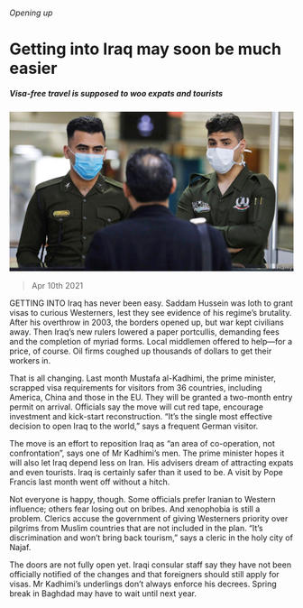 ###### Opening up

# Getting into Iraq may soon be much easier 

##### Visa-free travel is supposed to woo expats and tourists 

![image](images/20210410_MAP004_0.jpg) 

> Apr 10th 2021 

GETTING INTO Iraq has never been easy. Saddam Hussein was loth to grant visas to curious Westerners, lest they see evidence of his regime’s brutality. After his overthrow in 2003, the borders opened up, but war kept civilians away. Then Iraq’s new rulers lowered a paper portcullis, demanding fees and the completion of myriad forms. Local middlemen offered to help—for a price, of course. Oil firms coughed up thousands of dollars to get their workers in.

That is all changing. Last month Mustafa al-Kadhimi, the prime minister, scrapped visa requirements for visitors from 36 countries, including America, China and those in the EU. They will be granted a two-month entry permit on arrival. Officials say the move will cut red tape, encourage investment and kick-start reconstruction. “It’s the single most effective decision to open Iraq to the world,” says a frequent German visitor.


The move is an effort to reposition Iraq as “an area of co-operation, not confrontation”, says one of Mr Kadhimi’s men. The prime minister hopes it will also let Iraq depend less on Iran. His advisers dream of attracting expats and even tourists. Iraq is certainly safer than it used to be. A visit by Pope Francis last month went off without a hitch.

Not everyone is happy, though. Some officials prefer Iranian to Western influence; others fear losing out on bribes. And xenophobia is still a problem. Clerics accuse the government of giving Westerners priority over pilgrims from Muslim countries that are not included in the plan. “It’s discrimination and won’t bring back tourism,” says a cleric in the holy city of Najaf.

The doors are not fully open yet. Iraqi consular staff say they have not been officially notified of the changes and that foreigners should still apply for visas. Mr Kadhimi’s underlings don’t always enforce his decrees. Spring break in Baghdad may have to wait until next year.

